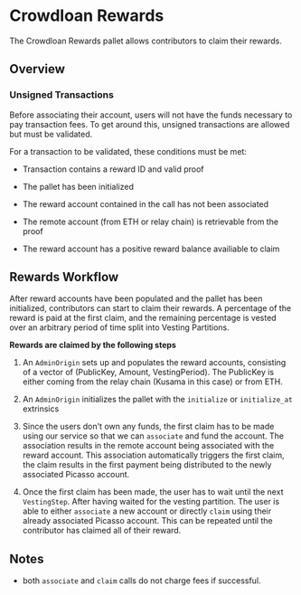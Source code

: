 # Crowdloan Rewards

The Crowdloan Rewards pallet allows contributors to claim their rewards.

## Overview

### Unsigned Transactions

Before associating their account, users will not have the funds necessary to pay 
transaction fees. To get around this, unsigned transactions are allowed but must 
be validated.

For a transaction to be validated, these conditions must be met:

* Transaction contains a reward ID and valid proof

* The pallet has been initialized

* The reward account contained in the call has not been associated

* The remote account (from ETH or relay chain) is retrievable from the proof

* The reward account has a positive reward balance availiable to claim

## Rewards Workflow

After reward accounts have been populated and the pallet has been initialized, 
contributors can start to claim their rewards. A percentage of the reward is 
paid at the first claim, and the remaining percentage is vested over an 
arbitrary period of time split into Vesting Partitions.

**Rewards are claimed by the following steps**

1. An `AdminOrigin` sets up and populates the reward accounts, consisting of a 
  vector of (PublicKey, Amount, VestingPeriod). The PublicKey is either coming 
  from the relay chain (Kusama in this case) or from ETH.

2. An `AdminOrigin` initializes the pallet with the `initialize` or 
  `initialize_at` extrinsics

3. Since the users don't own any funds, the first claim has to be made using our 
  service so that we can `associate` and fund the account. The association 
  results in the remote account being associated with the reward account. This 
  association automatically triggers the first claim, the claim results in the 
  first payment being distributed to the newly associated Picasso account.

4. Once the first claim has been made, the user has to wait until the next 
  `VestingStep`. After having waited for the vesting partition. The user is able 
  to either `associate` a new account or directly `claim` using their already 
  associated Picasso account. This can be repeated until the contributor has 
  claimed all of their reward.

## Notes

* both `associate` and `claim` calls do not charge fees if successful.
